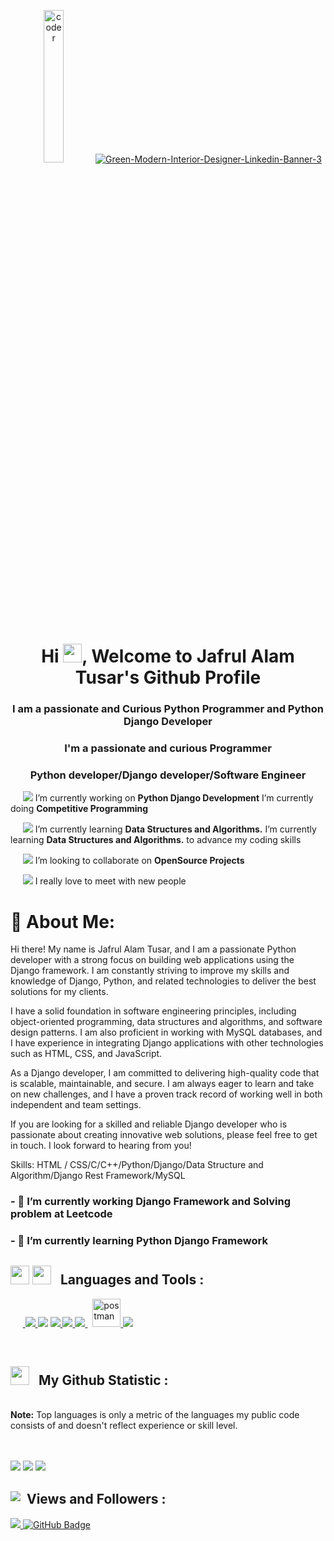 <p align = "center">
<a href="https://ibb.co/d7LhvXn"><img src="https://i.ibb.co/d7LhvXn/coder.png" width='25%' height="auto" alt="coder" border="0"></a>
<a href="https://ibb.co/rfPNYQW"><img src="https://i.ibb.co/843tqmh/Green-Modern-Interior-Designer-Linkedin-Banner-3.png" alt="Green-Modern-Interior-Designer-Linkedin-Banner-3" border="0"></a>
 </p>
 
<h1 align = "center">Hi  <img src="https://raw.githubusercontent.com/MartinHeinz/MartinHeinz/master/wave.gif" width="30px">, Welcome to Jafrul Alam 
         Tusar's Github Profile </h1>
<h3 align = "center">I am a passionate and Curious  Python Programmer and Python Django Developer</h3>
<h3 align="center">I'm a passionate and curious Programmer</h3>
<h3 align = "center"> Python developer/Django developer/Software Engineer</h3>
 <p> 
        &nbsp;&nbsp;&nbsp;&nbsp;&nbsp;<img src="https://img.icons8.com/color/25/000000/project-management.png"/>
            <span>I’m currently working on <b>Python Django Development</b>
 </span>
            <span>I’m currently doing <b>Competitive Programming</b></span>
    </p>
    
   <p>
        &nbsp;&nbsp;&nbsp;&nbsp;&nbsp;<img src="https://img.icons8.com/color/28/000000/learning.png"/>
        <span>I’m currently learning <b>Data Structures and Algorithms.</b> </span>
        <span>I’m currently learning <b>Data Structures and Algorithms.</b> to advance my coding skills </span>
    </p>
    
   <p >
        &nbsp;&nbsp;&nbsp;&nbsp;&nbsp;<img src="https://img.icons8.com/office/28/000000/search-client.png"/>
        <span>I’m looking to collaborate on <b>OpenSource Projects</b> </span>
    </p>
    
  <p>
        &nbsp;&nbsp;&nbsp;&nbsp;&nbsp;<img src="https://img.icons8.com/emoji/28/000000/smiling-face-with-halo.png"/>
        <span>I really love to meet with new people</span>
 </p>
    

 <h1>🔎 About Me:</h1>

Hi there! My name is Jafrul Alam Tusar, and I am a passionate Python developer with a strong focus on building web applications using the Django framework. I am constantly striving to improve my skills and knowledge of Django, Python, and related technologies to deliver the best solutions for my clients.

I have a solid foundation in software engineering principles, including object-oriented programming, data structures and algorithms, and software design patterns. I am also proficient in working with MySQL databases, and I have experience in integrating Django applications with other technologies such as HTML, CSS, and JavaScript.

As a Django developer, I am committed to delivering high-quality code that is scalable, maintainable, and secure. I am always eager to learn and take on new challenges, and I have a proven track record of working well in both independent and team settings.

If you are looking for a skilled and reliable Django developer who is passionate about creating innovative web solutions, please feel free to get in touch. I look forward to hearing from you!

Skills:  HTML / CSS/C/C++/Python/Django/Data Structure and Algorithm/Django Rest Framework/MySQL

<h3>- 🔭 I’m currently working Django Framework and Solving problem at Leetcode<h3>
<h3>- 🌱 I’m currently learning Python Django Framework</h3>

 
 
<h2 style='margin-top:30px'>
        <span style='padding-right:10px'><img width="30px"  height="30px" src="https://img.icons8.com/fluency/48/000000/programming.png"/> <img width="30px" height="30px" src="https://img.icons8.com/office/50/000000/administrative-tools.png"/></span>
        <b>Languages and Tools :</b>
</h2>
<p align="left">
    &nbsp;&nbsp;&nbsp;&nbsp;&nbsp;<a href="https://www.python.org" target="_blank"> <img src="https://img.icons8.com/color/48/000000/python.png"/> </a>  
    <img src="https://img.icons8.com/color/48/000000/django.png"/>
<!--     <a href="https://developer.mozilla.org/en-US/docs/Web/JavaScript" target="_blank"> <img src="https://img.icons8.com/color/48/000000/javascript.png"/> </a>  -->
<!--     <a href="https://reactjs.org/" target="_blank"> <img src="https://img.icons8.com/color/48/000000/react-native.png"/> </a> -->
    <a href="https://www.w3.org/html/" target="_blank"> <img src="https://img.icons8.com/color/48/000000/html-5.png"/> </a> 
    <a href="https://www.w3schools.com/css/" target="_blank"> <img src="https://img.icons8.com/color/48/000000/css3.png"/> </a> 
<!--     <a href="https://getbootstrap.com" target="_blank"> <img src="https://img.icons8.com/color/48/000000/bootstrap.png"/> </a>   -->
<!--     <a style="padding-right:8px;" href="https://nodejs.org" target="_blank"> <img src="https://img.icons8.com/color/48/000000/nodejs.png"/> </a>  -->
    <a style="padding-right:8px;" href="https://www.mysql.com/" target="_blank"> <img src="https://img.icons8.com/fluent/50/000000/mysql-logo.png"/> </a>
<!--     <a href="https://www.mongodb.com/" target="_blank"> <img src="https://raw.githubusercontent.com/devicons/devicon/master/icons/mongodb/mongodb-original-wordmark.svg" alt="mongodb" width="48" height="48"/> </a>  -->
<!--     <a href="https://firebase.google.com/" target="_blank"> <img src="https://img.icons8.com/color/48/000000/firebase.png"/> </a>  -->
    <a href="https://postman.com" target="_blank"> <img src="https://www.vectorlogo.zone/logos/getpostman/getpostman-icon.svg" alt="postman" width="45" height="45"/> </a>   
    <a href="https://git-scm.com/" target="_blank"> <img src="https://img.icons8.com/color/48/000000/git.png"/> </a> 
<!--     <a href="https://expressjs.com" target="_blank"> <img src="https://raw.githubusercontent.com/devicons/devicon/master/icons/express/express-original-wordmark.svg" alt="express" width="40" height="40"/> </a> -->
</p>
<br/>
<!-- <p align="center">
    <a href="https://github.com/abdullahallnaim/github-readme-streak-stats">
        <img title="🔥 Get streak stats for your profile at git.io/streak-stats" alt="naim's streak" src="https://github-readme-streak-stats.herokuapp.com/?user=abdullahallnaim&theme=onedark&hide_border=true&stroke=0000&bg_color=060A0CD0"/>
    </a>
</p> -->
<h2>
        <span style='padding-right:10px'><img width='30' height="30" src="https://img.icons8.com/doodle/48/000000/statistics.png"/></span>
        <b>My Github Statistic :</b>
</h2>
<!--     <a href="https://github.com/abdullahallnaim/github-readme-stats"><img alt="Subham Raoniar's Github Stats" src="https://github-readme-stats.vercel.app/api?username=abdullahallnaim&show_icons=true&count_private=true&theme=onedark&hide_border=true&background=060A0CD0" /></a> -->
<!--   <a href="https://github.com/abdullahallnaim/github-readme-stats"><img alt="Subham Raoniar's Top Languages" src="https://github-readme-stats.vercel.app/api/top-langs/?username=abdullahallnaim&langs_count=8&count_private=true&layout=compact&theme=onedark&hide_border=true&background=060A0CD0" /></a> -->
  <br/>
  <b>Note:</b> Top languages is only a metric of the languages my public code consists of and doesn't reflect experience or skill level.
<br/>
<br/>
<br/>
</h2>
<p align='left'>
    <a href = ""><img src="https://img.icons8.com/fluency/48/000000/linkedin.png"/></a>
    <a href = "https://web.facebook.com/jafrulalamtusher.jat"><img src="https://img.icons8.com/fluency/48/000000/facebook.png"/></a>
    <a href = "https://www.linkedin.com/in/jafrulalamtusar/"><img src="https://img.icons8.com/fluent/48/000000/instagram-new.png"/></a>
</p>
<h2 style='display : flex;margin-top:30px'>
        <span style='padding-right:10px'><img src="https://img.icons8.com/doodle/48/000000/follow.png"/></span>
        <b>Views and Followers :</b>
</h2>
<a href="https://github.com/jafrul55/Data-Structure-Concept-and-code">
    <img src="https://komarev.com/ghpvc/?username=abdullahallnaim">
</a>
<a href="https://github.com/jafrul55"><img src="https://img.shields.io/github/followers/abdullahallnaim?label=Followers&style=social" alt="GitHub Badge"></a>



